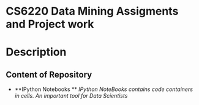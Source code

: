 # CS6220 Data Mining Assigments and Project work 

# Description
## Content of Repository 

* **IPython Notebooks
** _IPython NoteBooks contains code containers in cells. An important tool for Data Scientists_
